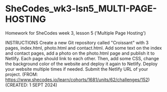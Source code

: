 # SheCodes_wk3-lsn5_MULTI-PAGE-HOSTING
Homework for SheCodes week 3, lesson 5 ('Multiple Page Hosting')

INSTRUCTIONS
Create a new Git repository called "Croissant" with 3 pages, index.html, photo.html and contact.html. Add some text on the index and contact pages, add a photo on the photo.html page and publish it to Netlify. Each page should link to each other. Then, add some CSS, change the background color of the website and deploy it again to Netlify. Deploy your website multiple times if needed. Submit the Netlify URL of your project.
(FROM: https://www.shecodes.io/learn/cohorts/1681/units/62/challenges/152)
(CREATED: 1 SEPT 2024)
